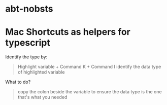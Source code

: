 # abt-nobsts
# Mac Shortcuts as helpers for typescript

Identify the type by:
> Highlight variable + Command K + Command I identify the data type of highlighted variable

What to do?
> copy the colon beside the variable to ensure the data type is the one that's what you needed